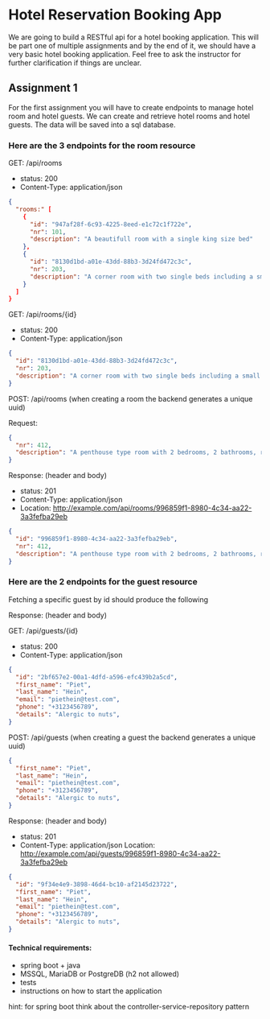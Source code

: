 # Hotel Reservation Booking App

We are going to build a RESTful api for a hotel booking application. This will be part one of multiple assignments and by the end of it, we should have a very basic hotel booking application. Feel free to ask the instructor for further clarification if things are unclear.

## Assignment 1
For the first assignment you will have to create endpoints to manage hotel room and hotel guests. We can create and retrieve hotel rooms and hotel guests.
The data will be saved into a sql database.

### Here are the 3 endpoints for the room resource
GET:  /api/rooms

* status: 200
* Content-Type: application/json

```json
{
  "rooms:" [
    {
      "id": "947af28f-6c93-4225-8eed-e1c72c1f722e",
      "nr": 101,
      "description": "A beautifull room with a single king size bed"
    },
    {
      "id": "8130d1bd-a01e-43dd-88b3-3d24fd472c3c",
      "nr": 203,
      "description": "A corner room with two single beds including a small kitchen"
    }
  ]
}
```
GET:  /api/rooms/{id}

* status: 200
* Content-Type: application/json

```json
{
  "id": "8130d1bd-a01e-43dd-88b3-3d24fd472c3c",
  "nr": 203,
  "description": "A corner room with two single beds including a small kitchen"
}
```

POST: /api/rooms (when creating a room the backend generates a unique uuid)

Request:
```json
{
  "nr": 412,
  "description": "A penthouse type room with 2 bedrooms, 2 bathrooms, roomy living space and a kitchen"
}
```
Response: (header and body)
* status: 201
* Content-Type: application/json
* Location: http://example.com/api/rooms/996859f1-8980-4c34-aa22-3a3fefba29eb
```json
{
  "id": "996859f1-8980-4c34-aa22-3a3fefba29eb",
  "nr": 412,
  "description": "A penthouse type room with 2 bedrooms, 2 bathrooms, roomy living space and a kitchen"
}
```

### Here are the 2 endpoints for the guest resource
Fetching a specific guest by id should produce the following

Response: (header and body)

GET:  /api/guests/{id}

* status: 200
* Content-Type: application/json
```json
{
  "id": "2bf657e2-00a1-4dfd-a596-efc439b2a5cd",
  "first_name": "Piet",
  "last_name": "Hein",
  "email": "piethein@test.com",
  "phone": "+3123456789",
  "details": "Alergic to nuts",
}
```
POST: /api/guests (when creating a guest the backend generates a unique uuid)
```json
{
  "first_name": "Piet",
  "last_name": "Hein",
  "email": "piethein@test.com",
  "phone": "+3123456789",
  "details": "Alergic to nuts",
}
```
Response: (header and body)
* status: 201
* Content-Type: application/json
Location: http://example.com/api/guests/996859f1-8980-4c34-aa22-3a3fefba29eb
```json
{
  "id": "9f34e4e9-3898-46d4-bc10-af2145d23722",
  "first_name": "Piet",
  "last_name": "Hein",
  "email": "piethein@test.com",
  "phone": "+3123456789",
  "details": "Alergic to nuts",
}
```

#### Technical requirements:
- spring boot + java
- MSSQL, MariaDB or PostgreDB (h2 not allowed)
- tests
- instructions on how to start the application

hint: for spring boot think about the controller-service-repository pattern
